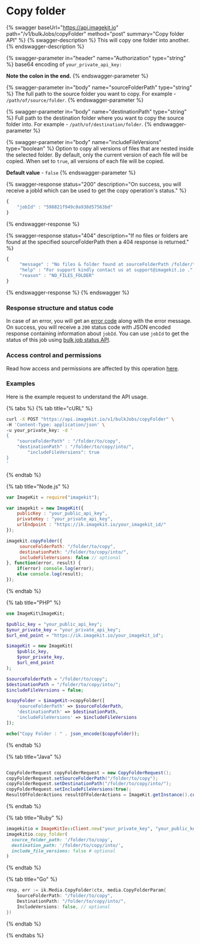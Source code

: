 # Copy folder

{% swagger baseUrl="https://api.imagekit.io" path="/v1/bulkJobs/copyFolder" method="post" summary="Copy folder API" %}
{% swagger-description %}
This will copy one folder into another.
{% endswagger-description %}

{% swagger-parameter in="header" name="Authorization" type="string" %}
base64 encoding of `your_private_api_key:`

**Note the colon in the end.**
{% endswagger-parameter %}

{% swagger-parameter in="body" name="sourceFolderPath" type="string" %}
The full path to the source folder you want to copy. For example - `/path/of/source/folder`.
{% endswagger-parameter %}

{% swagger-parameter in="body" name="destinationPath" type="string" %}
Full path to the destination folder where you want to copy the source folder into. For example - `/path/of/destination/folder`.
{% endswagger-parameter %}

{% swagger-parameter in="body" name="includeFileVersions" type="boolean" %}
Option to copy all versions of files that are nested inside the selected folder. By default, only the current version of each file will be copied. When set to `true`, all versions of each file will be copied.

**Default value** \- `false`
{% endswagger-parameter %}

{% swagger-response status="200" description="On success, you will receive a jobId which can be used to get the copy operation's status." %}
```javascript
{
    "jobId" : "598821f949c0a938d57563bd"
}
```
{% endswagger-response %}

{% swagger-response status="404" description="If no files or folders are found at the specified sourceFolderPath then a 404 response is returned." %}
```javascript
{
     "message" : "No files & folder found at sourceFolderPath /folder/to/copy",
     "help" : "For support kindly contact us at support@imagekit.io .",
     "reason" : "NO_FILES_FOLDER" 
}
```
{% endswagger-response %}
{% endswagger %}

### Response structure and status code

In case of an error, you will get an [error code](../api-introduction/#error-codes) along with the error message. On success, you will receive a `200` status code with JSON encoded response containing information about `jobId`. You can use `jobId` to get the status of this job using [bulk job status API](copy-move-folder-status.md). 

### Access control and permissions

Read how access and permissions are affected by this operation [here](../../media-library/overview/copy-and-move-folders.md#copy-folder).

### Examples

Here is the example request to understand the API usage.

{% tabs %}
{% tab title="cURL" %}
```bash
curl -X POST "https://api.imagekit.io/v1/bulkJobs/copyFolder" \
-H 'Content-Type: application/json' \
-u your_private_key: -d '
{
	"sourceFolderPath" : "/folder/to/copy",
	"destinationPath" : "/folder/to/copy/into/",
        "includeFileVersions": true
}
'
```
{% endtab %}

{% tab title="Node.js" %}
```javascript
var ImageKit = require("imagekit");

var imagekit = new ImageKit({
    publicKey : "your_public_api_key",
    privateKey : "your_private_api_key",
    urlEndpoint : "https://ik.imagekit.io/your_imagekit_id/"
});

imagekit.copyFolder({
     sourceFolderPath: "/folder/to/copy",
     destinationPath: "/folder/to/copy/into/",
     includeFileVersions: false // optional
}, function(error, result) {
    if(error) console.log(error);
    else console.log(result);
});
```
{% endtab %}

{% tab title="PHP" %}
```php
use ImageKit\ImageKit;

$public_key = "your_public_api_key";
$your_private_key = "your_private_api_key";
$url_end_point = "https://ik.imagekit.io/your_imagekit_id";

$imageKit = new ImageKit(
    $public_key,
    $your_private_key,
    $url_end_point
);

$sourceFolderPath = "/folder/to/copy";
$destinationPath = "/folder/to/copy/into/";
$includeFileVersions = false;

$copyFolder = $imageKit->copyFolder([
    'sourceFolderPath' => $sourceFolderPath,
    'destinationPath' => $destinationPath,
    'includeFileVersions' => $includeFileVersions
]);

echo("Copy Folder : " . json_encode($copyFolder));
```
{% endtab %}

{% tab title="Java" %}
```java

CopyFolderRequest copyFolderRequest = new CopyFolderRequest();
copyFolderRequest.setSourceFolderPath("/folder/to/copy");
copyFolderRequest.setDestinationPath("/folder/to/copy/into/");
copyFolderRequest.setIncludeFileVersions(true);
ResultOfFolderActions resultOfFolderActions = ImageKit.getInstance().copyFolder(copyFolderRequest);

```
{% endtab %}

{% tab title="Ruby" %}
```ruby
imagekitio = ImageKitIo::Client.new("your_private_key", "your_public_key", "your_url_endpoint")
imagekitio.copy_folder(
  source_folder_path: '/folder/to/copy',
  destination_path: '/folder/to/copy/into/',
  include_file_versions: false # optional
)
```
{% endtab %}

{% tab title="Go" %}
```go
resp, err := ik.Media.CopyFolder(ctx, media.CopyFolderParam{
    SourceFolderPath: "/folder/to/copy",
    DestinationPath: "/folder/to/copy/into/",
    IncludeVersions: false, // optional
})
```
{% endtab %}

{% endtabs %}
